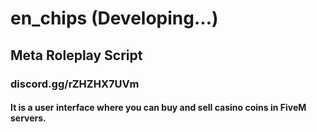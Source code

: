 # en_chips (Developing...)
## Meta Roleplay Script 
### discord.gg/rZHZHX7UVm
#### It is a user interface where you can buy and sell casino coins in FiveM servers.


